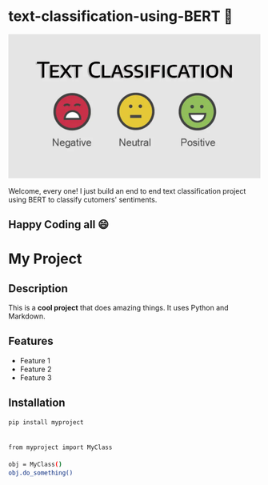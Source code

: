 # text-classification-using-BERT :rocket:
![Project Logo](https://github.com/p7-source/text-classification-using-BERT/blob/main/ClassificationImg.png?raw=true)

Welcome, every one!
I just build an end to end text classification project using BERT to classify cutomers' sentiments.
## Happy Coding all :smile:




# My Project

## Description
This is a **cool project** that does amazing things. It uses Python and Markdown.

## Features
- Feature 1
- Feature 2
- Feature 3

## Installation
```bash
pip install myproject


from myproject import MyClass

obj = MyClass()
obj.do_something()
